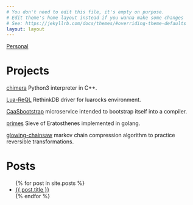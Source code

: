 ```yaml
---
# You don't need to edit this file, it's empty on purpose.
# Edit theme's home layout instead if you wanna make some changes
# See: https://jekyllrb.com/docs/themes/#overriding-theme-defaults
layout: layout
---
```


[Personal](/about/)

# Projects

[chimera](https://github.com/grandquista/chimera) Python3 interpreter in C++.

[Lua-ReQL](https://github.com/grandquista/Lua-ReQL) RethinkDB driver for luarocks environment.

[CaaSbootstrap](https://github.com/grandquista/CaaSbootstrap) microservice intended to bootstrap itself into a compiler.

[primes](https://github.com/grandquista/primes) Sieve of Eratosthenes implemented in golang.

[glowing-chainsaw](https://github.com/grandquista/glowing-chainsaw) markov chain compression algorithm to practice reversible transformations.

# Posts

<ul>
  {% for post in site.posts %}
    <li>
      <a href="{{ post.url }}">{{ post.title }}</a>
    </li>
  {% endfor %}
</ul>
